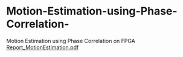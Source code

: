 # Motion-Estimation-using-Phase-Correlation-
Motion Estimation using Phase Correlation on FPGA
[Report_MotionEstimation.pdf](https://github.com/tarun2001sharma/Motion-Estimation-using-Phase-Correlation-/files/6780510/Report_MotionEstimation.pdf)
